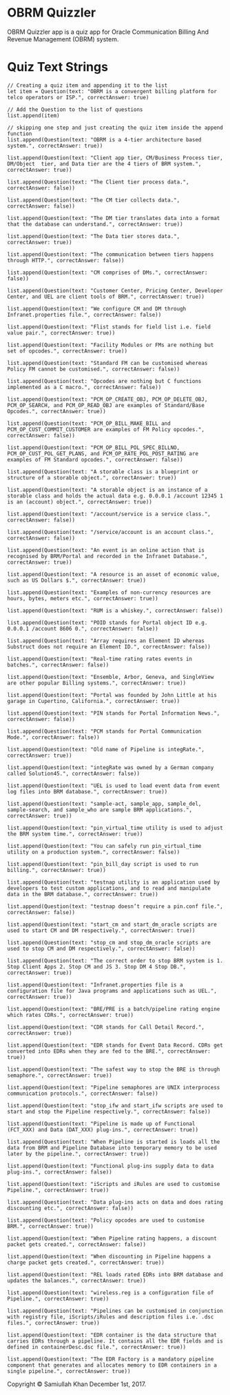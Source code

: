 # OBRM Quizzler
OBRM Quizzler app is a quiz app for Oracle Communication Billing And Revenue Management (OBRM) system.

# Quiz Text Strings

    // Creating a quiz item and appending it to the list
    let item = Question(text: "OBRM is a convergent billing platform for telco operators or ISP.", correctAnswer: true)

    // Add the Question to the list of questions
    list.append(item)

    // skipping one step and just creating the quiz item inside the append function
    list.append(Question(text: "OBRM is a 4-tier architecture based system.", correctAnswer: true))

    list.append(Question(text: "Client app tier, CM/Business Process tier, DM/Object  tier, and Data tier are the 4 tiers of BRM system.", correctAnswer: true))

    list.append(Question(text: "The Client tier process data.", correctAnswer: false))

    list.append(Question(text: "The CM tier collects data.", correctAnswer: false))

    list.append(Question(text: "The DM tier translates data into a format that the database can understand.", correctAnswer: true))

    list.append(Question(text: "The Data tier stores data.", correctAnswer: true))

    list.append(Question(text: "The communication between tiers happens through HTTP.", correctAnswer: false))

    list.append(Question(text: "CM comprises of DMs.", correctAnswer: false))

    list.append(Question(text: "Customer Center, Pricing Center, Developer Center, and UEL are client tools of BRM.", correctAnswer: true))

    list.append(Question(text: "We configure CM and DM through Infranet.properties file.", correctAnswer: false))

    list.append(Question(text: "Flist stands for field list i.e. field value pair.", correctAnswer: true))

    list.append(Question(text: "Facility Modules or FMs are nothing but set of opcodes.", correctAnswer: true))

    list.append(Question(text: "Standard FM can be customised whereas Policy FM cannot be customised.", correctAnswer: false))

    list.append(Question(text: "Opcodes are nothing but C functions implemented as a C macro.", correctAnswer: false))

    list.append(Question(text: "PCM_OP_CREATE_OBJ, PCM_OP_DELETE_OBJ, PCM_OP_SEARCH, and PCM_OP_READ_OBJ are examples of Standard/Base Opcodes.", correctAnswer: true))

    list.append(Question(text: "PCM_OP_BILL_MAKE_BILL and  PCM_OP_CUST_COMMIT_CUSTOMER are examples of FM Policy opcodes.", correctAnswer: false))

    list.append(Question(text: "PCM_OP_BILL_POL_SPEC_BILLNO, PCM_OP_CUST_POL_GET_PLANS, and PCM_OP_RATE_POL_POST_RATING are examples of FM Standard opcodes.", correctAnswer: false))

    list.append(Question(text: "A storable class is a blueprint or structure of a storable object.", correctAnswer: true))

    list.append(Question(text: "A storable object is an instance of a storable class and holds the actual data e.g. 0.0.0.1 /account 12345 1  is an (account) object.", correctAnswer: true))

    list.append(Question(text: "/account/service is a service class.", correctAnswer: false))

    list.append(Question(text: "/service/account is an account class.", correctAnswer: false))

    list.append(Question(text: "An event is an online action that is recognised by BRM/Portal and recorded in the Infranet Database.", correctAnswer: true))

    list.append(Question(text: "A resource is an asset of economic value, such as US Dollars $.", correctAnswer: true))

    list.append(Question(text: "Examples of non-currency resources are hours, bytes, meters etc.", correctAnswer: true))

    list.append(Question(text: "RUM is a whiskey.", correctAnswer: false))

    list.append(Question(text: "POID stands for Portal object ID e.g. 0.0.0.1 /account 8606 0.", correctAnswer: false))

    list.append(Question(text: "Array requires an Element ID whereas Substruct does not require an Element ID.", correctAnswer: false))

    list.append(Question(text: "Real-time rating rates events in batches.", correctAnswer: false))

    list.append(Question(text: "Ensemble, Arbor, Geneva, and SingleView are other popular Billing systems.", correctAnswer: true))

    list.append(Question(text: "Portal was founded by John Little at his garage in Cupertino, California.", correctAnswer: true))

    list.append(Question(text: "PIN stands for Portal Information News.", correctAnswer: false))

    list.append(Question(text: "PCM stands for Portal Communication Mode.", correctAnswer: false))

    list.append(Question(text: "Old name of Pipeline is integRate.", correctAnswer: true))

    list.append(Question(text: "integRate was owned by a German company called Solution45.", correctAnswer: false))

    list.append(Question(text: "UEL is used to load event data from event log files into BRM database.", correctAnswer: true))

    list.append(Question(text: "sample-act, sample_app, sample_del, sample-search, and sample_who are sample BRM applications.", correctAnswer: true))

    list.append(Question(text: "pin_virtual_time utility is used to adjust the BRM system time.", correctAnswer: true))

    list.append(Question(text: "You can safely run pin_virtual_time utility on a production system.", correctAnswer: false))

    list.append(Question(text: "pin_bill_day script is used to run billing.", correctAnswer: true))

    list.append(Question(text: "testnap utility is an application used by developers to test custom applications, and to read and manipulate data in the BRM database.", correctAnswer: true))

    list.append(Question(text: "testnap doesn’t require a pin.conf file.", correctAnswer: false))

    list.append(Question(text: "start_cm and start_dm_oracle scripts are used to start CM and DM respectively.", correctAnswer: true))

    list.append(Question(text: "stop_cm and stop_dm_oracle scripts are used to stop CM and DM respectively.", correctAnswer: false))

    list.append(Question(text: "The correct order to stop BRM system is 1. Stop Client Apps 2. Stop CM and JS 3. Stop DM 4 Stop DB.", correctAnswer: true))

    list.append(Question(text: "Infranet.properties file is a configuration file for Java programs and applications such as UEL.", correctAnswer: true))

    list.append(Question(text: "BRE/PRE is a batch/pipeline rating engine which rates CDRs.", correctAnswer: true))

    list.append(Question(text: "CDR stands for Call Detail Record.", correctAnswer: true))

    list.append(Question(text: "EDR stands for Event Data Record. CDRs get converted into EDRs when they are fed to the BRE.", correctAnswer: true))

    list.append(Question(text: "The safest way to stop the BRE is through semaphore.", correctAnswer: true))

    list.append(Question(text: "Pipeline semaphores are UNIX interprocess communication protocols.", correctAnswer: false))

    list.append(Question(text: "stop_ifw and start_ifw scripts are used to start and stop the Pipeline respectively.", correctAnswer: false))

    list.append(Question(text: "Pipeline is made up of Functional (FCT_XXX) and Data (DAT_XXX) plug-ins.", correctAnswer: true))

    list.append(Question(text: "When Pipeline is started is loads all the data from BRM and Pipeline Database into temporary memory to be used later by the pipeline.", correctAnswer: true))

    list.append(Question(text: "Functional plug-ins supply data to data plug-ins.", correctAnswer: false))

    list.append(Question(text: "iScripts and iRules are used to customise Pipeline.", correctAnswer: true))

    list.append(Question(text: "Data plug-ins acts on data and does rating discounting etc.", correctAnswer: false))

    list.append(Question(text: "Policy opcodes are used to customise BRM.", correctAnswer: true))

    list.append(Question(text: "When Pipeline rating happens, a discount packet gets created.", correctAnswer: false))

    list.append(Question(text: "When discounting in Pipeline happens a charge packet gets created.", correctAnswer: true))

    list.append(Question(text: "REL loads rated EDRs into BRM database and updates the balances.", correctAnswer: true))

    list.append(Question(text: "wireless.reg is a configuration file of Pipeline.", correctAnswer: true))

    list.append(Question(text: "Pipelines can be customised in conjunction with registry file, iScripts/iRules and description files i.e. .dsc files.", correctAnswer: true))

    list.append(Question(text: "EDR container is the data structure that carries EDRs through a pipeline. It contains all the EDR fields and is defined in containerDesc.dsc file.", correctAnswer: true))

    list.append(Question(text: "The EDR Factory is a mandatory pipeline component that generates and allocates memory to EDR containers in a single pipeline.", correctAnswer: true))

        

Copyright © Samiullah Khan December 1st, 2017.
